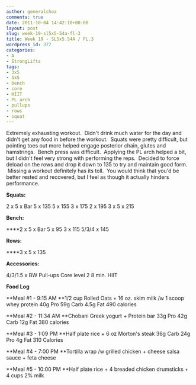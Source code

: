 ```yaml
---
author: generalchoa
comments: true
date: 2011-10-04 14:42:10+00:00
layout: post
slug: week-19-sl5x5-54a-fl-3
title: Week 19 - SL5x5.54A / FL.3
wordpress_id: 377
categories:
- A
- StrongLifts
tags:
- 3x5
- 5x5
- bench
- core
- HIIT
- PL arch
- pullups
- rows
- squat
---
```


Extremely exhausting workout.  Didn't drink much water for the day and didn't get any food in before the workout.  Squats were pretty difficult, but pointing toes out more helped engage posterior chain, glutes and hamstrings.  Bench press was difficult.  Applying the PL arch helped a bit, but I didn't feel very strong with performing the reps.  Decided to force deload on the rows and drop it down to 135 to try and maintain good form.  Missing a workout definitely has its toll.  You would think that you'd be better rested and recovered, but I feel as though it actually hinders performance.

**Squats:**

2 x 5 x Bar
5 x 135
5 x 155
3 x 175
2 x 195
3 x 5 x 215

**Bench:**

****2 x 5 x Bar
5 x 95
3 x 115
5/3/4 x 145

**Rows:**

****3 x 5 x 135

**Accessories:**

4/3/1.5 x BW Pull-ups
Core level 2
8 min. HIIT

**Food Log**

**Meal #1 - 9:15 AM
**1/2 cup Rolled Oats + 16 oz. skim milk /w 1 scoop whey protein
40g Pro
59g Carb
4.5g Fat
490 calories

**Meal #2 - 11:34 AM
**Chobani Greek yogurt + Protein bar
33g Pro
42g Carb
12g Fat
380 calories

**Meal #3 - 1:09 PM
**Half plate rice + 6 oz Morton's steak
36g Carb
24g Pro
4g Fat
310 Calories

**Meal #4 - 7:00 PM
**Tortilla wrap /w grilled chicken + cheese salsa sauce + feta cheese

**Meal #5 - 10:00 PM
**Half plate rice + 4 breaded chicken drumsticks + 4 cups 2% milk
